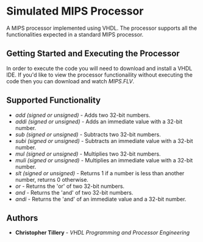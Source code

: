 # Simulated MIPS Processor
A MIPS processor implemented using VHDL. The processor supports all the functionalities expected in a standard MIPS processor.

## Getting Started and Executing the Processor

In order to execute the code you will need to download and install a VHDL IDE. If you'd like to view the processor functionaility without executing the code then you can download and watch *MIPS.FLV*.

## Supported Functionality
* *add (signed or unsigned)* - Adds two 32-bit numbers.
* *addi (signed or unsigned)* - Adds an immediate value with a 32-bit number.
* *sub (signed or unsigned)* - Subtracts two 32-bit numbers.
* *subi (signed or unsigned)* - Subtracts an immediate value with a 32-bit number.
* *mul (signed or unsigned)* - Multiplies two 32-bit numbers.
* *muli (signed or unsigned)* - Multiplies an immediate value with a 32-bit number.
* *slt (signed or unsigned)* - Returns 1 if a number is less than another number, returns 0 otherwise.
* *or* - Returns the 'or' of two 32-bit numbers.
* *and* - Returns the 'and' of two 32-bit numbers.
* *andi* - Returns the 'and' of an immediate value and a 32-bit number.

## Authors

* **Christopher Tillery** - *VHDL Programming and Processor Engineering*
